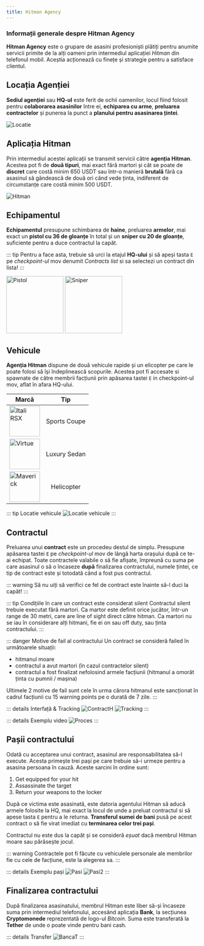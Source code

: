 ```yaml
---
title: Hitman Agency
---
```


### Informații generale despre Hitman Agency

**Hitman Agency** este o grupare de asasini profesioniști plătiți pentru anumite servicii primite de la alți oameni prin intermediul aplicației *Hitman* din telefonul mobil. Aceștia acționează cu finețe și strategie pentru a satisface clientul.


## Locația Agenției

**Sediul agenției** sau **HQ-ul** este ferit de ochii oamenilor, locul fiind folosit pentru **colaborarea asasinilor** între ei, **echiparea cu arme**, **preluarea contractelor** și punerea la punct a **planului pentru asasinarea țintei**.

<Image src="https://i.imgur.com/baLM7e6.png" alt="Locatie" />


## Aplicația Hitman

Prin intermediul acestei aplicații se transmit servicii către **agenția Hitman**. Acestea pot fi de **două tipuri**, mai exact fără martori și cât se poate de **discret** care costă minim 650 USDT sau într-o manieră **brutală** fără ca asasinul să gândească de două ori când vede ținta, indiferent de circumstanțe care costă minim 500 USDT.

<Image src="https://i.imgur.com/9w85G77.png" alt="Hitman" /> 

## Echipamentul

**Echipamentul** presupune schimbarea de **haine**, preluarea **armelor**, mai exact un **pistol cu 36 de gloanțe** în total și un **sniper cu 20 de gloanțe**, suficiente pentru a duce contractul la capăt.

::: tip
Pentru a face asta, trebuie să urci la etajul **HQ-ului** și să apeși tasta `E` pe *checkpoint-ul* mov denumit *Contracts list* si sa selectezi un contract din lista! 
:::

<Image src="https://i.imgur.com/kp2pnkN.png" alt="Pistol" label="Pistol" width="150" /> 
<Image src="https://i.imgur.com/LNDlffh.png" alt="Sniper" label="Sniper Rifle" width="150" />


## Vehicule

**Agenția Hitman** dispune de două vehicule rapide și un elicopter pe care le poate folosi să își îndeplinească scopurile. Acestea pot fi accesate si spawnate de către membrii facțiunii prin apăsarea tastei `E` in checkpoint-ul mov, aflat în afara HQ-ului.

| Marcă       |      Tip     |
| ------------- | :-----------: | 
| <Image src="https://i.imgur.com/NTOPMR2.png" alt="Itali RSX" width="80" label="Itali RSX" />   | Sports Coupe | 
| <Image src="https://i.imgur.com/m3JntYD.png" alt="Virtue" width="80" label="Virtue" />      |   Luxury Sedan    | 
| <Image src="https://i.imgur.com/BJ4OfRn.png" alt="Maverick" width="80" label="Maverick" />      |   Helicopter    | 

::: tip Locatie vehicule
<Image src="https://i.imgur.com/O3uUvIt.png" alt="Locatie vehicule" /> 
:::

## Contractul

Preluarea unui **contract** este un procedeu destul de simplu. Presupune apăsarea tastei `E` pe *checkpoint-ul* mov de lângă harta orașului după ce te-ai echipat. Toate contractele valabile o să fie afișate, împreună cu suma pe care asasinul o să o încaseze **după** finalizarea contractului, numele țintei, ce tip de contract este și totodată când a fost pus contractul. 

::: warning
Să nu uiți să verifici ce fel de contract este înainte să-l duci la capăt!
:::

::: tip Condițiile în care un contract este considerat silent
Contractul silent trebuie executat fără martori. Ca martor este definit orice jucător, într-un range de 30 metri, care are line of sight direct către hitman. Ca martori nu se iau în considerare alți hitmani, fie ei on sau off duty, sau ținta contractului.
:::

::: danger Motive de fail al contractului 
Un contract se consideră failed în următoarele situații:

- hitmanul moare
- contractul a avut martori (în cazul contractelor silent)
- contractul a fost finalizat nefolosind armele facțiunii (hitmanul a omorât ținta cu pumnii / mașina)

Ultimele 2 motive de fail sunt cele în urma cărora hitmanul este sancționat în cadrul facțiunii cu 15 warning points pe o durată de 7 zile.
:::

::: details Interfață & Tracking
<Image src="https://i.imgur.com/P33auRe.png" alt="ContractH" />
<Image src="https://i.imgur.com/aBBM7UL.png" alt="Tracking" />
:::

::: details Exemplu video
<Image src="https://i.imgur.com/8lwhrHO.gif" alt="Proces" />
:::

## Pașii contractului
Odată cu acceptarea unui contract, asasinul are responsabilitatea să-l execute. Acesta primește trei pași pe care trebuie să-i urmeze pentru a asasina persoana în cauză. Aceste sarcini în ordine sunt:
1. Get equipped for your hit
2. Assassinate the target
3. Return your weapons to the locker

După ce victima este asasinată, este datoria agentului Hitman să aducă armele folosite la HQ, mai exact la locul de unde a preluat contractul si să apese tasta `E` pentru a le returna. **Transferul sumei de bani** pusă pe acest contract o să fie virat imediat cu **terminarea celor trei pași**. 

Contractul nu este dus la capăt și se consideră *eșuat* dacă membrul Hitman moare sau părăsește jocul.

::: warning
Contractele pot fi făcute cu vehiculele personale ale membrilor fie cu cele de facțiune, este la alegerea sa.
:::

::: details Exemplu pași
<Image src="https://i.imgur.com/mr8FBYy.png" alt="Pasi" />
<Image src="https://i.imgur.com/dqIPFhm.png" alt="Pasi2" />
:::

## Finalizarea contractului

După finalizarea asasinatului, membrul Hitman este liber să-și încaseze suma prin intermediul telefonului, accesând aplicația **Bank**, la secțiunea **Cryptomonede** reprezentată de logo-ul *Bitcoin*. Suma este transferată la **Tether** de unde o poate vinde pentru bani cash.

::: details Transfer
<Image src="https://i.imgur.com/vuK7v4K.gif" alt="BancaT" />
:::
